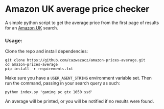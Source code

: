 #  Amazon UK average price checker #
A simple python script to get the average price from the first page of results for an [Amazon UK](https://www.amazon.co.uk/) search.

### Usage: ###
Clone the repo and install dependencies:
```
git clone https://github.com/cazwazacz/amazon-prices-average.git
cd amazon-prices-average
pip install -r requirements.txt
```
Make sure you have a `USER_AGENT_STRING` environment variable set. Then run the command, passing in your search query as such:
```
python index.py 'gaming pc gtx 1050 ssd'
```
An average will be printed, or you will be notified if no results were found.

